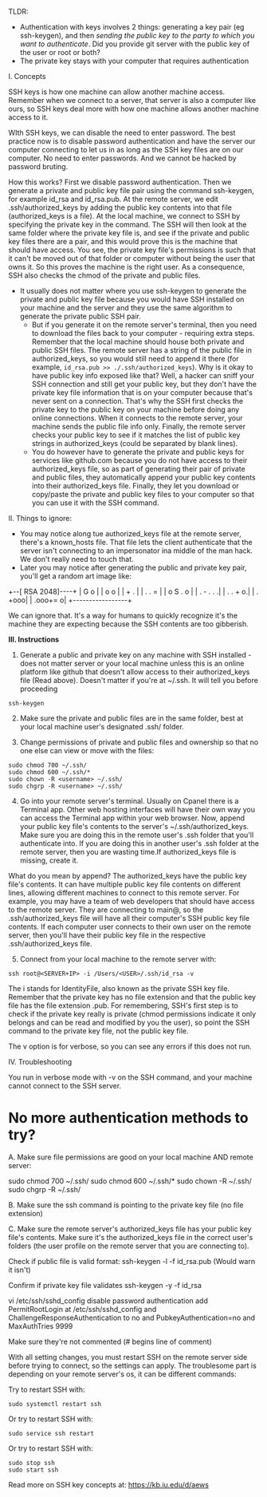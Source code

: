 TLDR:
- Authentication with keys involves 2 things: generating a key pair (eg ssh-keygen), and then _sending the public key to the party to which you want to authenticate_. Did you provide git server with the public key of the user or root or both?
- The private key stays with your computer that requires authentication

I. Concepts

SSH keys is how one machine can allow another machine access. Remember when we connect to a server, that server is also a computer like ours, so SSH keys deal more with how one machine allows another machine access to it.

WIth SSH keys, we can disable the need to enter password. The best practice now is to disable password authentication and have the server our computer connecting to let us in as long as the SSH key files are on our computer. No need to enter passwords. And we cannot be hacked by password bruting.

How this works?
First we disable password authentication. Then we generate a private and public key file pair using the command ssh-keygen, for example id_rsa and id_rsa.pub. At the remote server, we edit .ssh/authorized_keys by adding the public key contents into that file (authorized_keys is a file). At the local machine, we connect to SSH by specifying the private key in the command. The SSH will then look at the same folder where the private key file is, and see if the private and  public key files there are a pair, and this would prove this is the machine that should have access. You see, the private key file's permissions is such that it can't be moved out of that folder or computer without being the user that owns it. So this proves the machine is the right user. As a consequence, SSH also checks the chmod of the private and public files.

* It usually does not matter where you use ssh-keygen to generate the private and public key file because you would have SSH installed on your machine and the server and they use the same algorithm to generate the private public SSH pair. 
    - But if you generate it on the remote server's terminal, then you need to download the files back to your computer - requiring extra steps. Remember that the local machine should house both private and public SSH files. The remote server has a string of the public file in authorized_keys, so you would still need to append it there (for example, `id_rsa.pub >> ./.ssh/authorized_keys`). Why is it okay to have public key info exposed like that? Well, a hacker can sniff your SSH connection  and still get your public key, but they don't have the private key file information that is on your computer because that's never sent on a connection. That's why the SSH first checks the private key to the public key on your machine before doing any online connections. When it connects to the remote server, your machine sends the public file info only. Finally, the remote server checks your public key to see if it matches the list of public key strings in authorized_keys (could be separated by blank lines).
    - You do however have to generate the private and public keys for services like github.com because you do not have access to their authorized_keys file, so as part of generating their pair of private and public files, they automatically append your public key contents into their authorized_keys file. Finally, they let you download or copy/paste the private and public key files to your computer so that you can use it with the SSH command.

II. Things to ignore: 
- You may notice along tue authorized_keys file at the remote server, there's a known_hosts file. That file lets the client authenticate that the server isn't connecting to an impersonator ina middle of the man hack. We don't really need to touch that.
- Later you may notice after generating the public and private key pair, you'll get a random art image like:

+--[ RSA 2048]----+
|        G o      |
|         o o     |
|          + .    |
|       . . =     |
|      o S . o    |
|     . -   . .  .|
|      . .   +  o.|
|           . +ooo|
|         .ooo+= o|
+-----------------+

We can ignore that. It's a way for humans to quickly recognize it's the machine they are expecting because the SSH contents are too gibberish.


**III. Instructions**

1. Generate a public and private key on any machine with SSH installed - does not matter server or your local machine unless this is an online platform like github that doesn't allow access to their authorized_keys file (Read above). Doesn't matter if you're at ~/.ssh. It will tell you before proceeding
```
ssh-keygen
```

2. Make sure the private and public files are in the same folder, best at your local machine user's designated .ssh/ folder.

3. Change permissions of private and public files and ownership so that no one else can view or move with the files:
```
sudo chmod 700 ~/.ssh/
sudo chmod 600 ~/.ssh/*
sudo chown -R <username> ~/.ssh/
sudo chgrp -R <username> ~/.ssh/
```

4. Go into your remote server's terminal. Usually on Cpanel there is a Terminal app. Other web hosting interfaces will have their own way you can access the Terminal app within your web browser. Now, append your public key file's contents to the server's ~/.ssh/authorized_keys. Make sure you are doing this in the remote user's .ssh folder that you'll authenticate into. If you are doing this in another user's .ssh folder at the remote server, then you are wasting time.If authorized_keys file is missing, create it.

What do you mean by append? The authorized_keys have the public key file's contents. It can have multiple public key file contents on different lines, allowing different machines to connect to this remote server. For example, you may have a team of web developers that should have access to the remote server. They are connecting to main@<IP Address>, so the .ssh/authorized_keys file will have all their computer's SSH public key file contents. If each computer user connects to their own user on the remote server, then you'll have their public key file in the respective .ssh/authorized_keys file.

5. Connect from your local machine to the remote server with:
```
ssh root@<SERVER+IP> -i /Users/<USER>/.ssh/id_rsa -v
```

The i stands for IdentityFile, also known as the private SSH key file. Remember that the private key has no file extension and that the public key file has the file extension .pub. For remembering, SSH's first step is to check if the private key really is private (chmod permissions indicate it only belongs and can be read and modified by you the user), so point the SSH command to the private key file, not the public key file.

The v option is for verbose, so you can see any errors if this does not run.

IV. Troubleshooting

You run in verbose mode with -v on the SSH command, and your machine cannot connect to the SSH server.

# No more authentication methods to try?
A. Make sure file permissions are good on your local machine AND remote server:

sudo chmod 700 ~/.ssh/
sudo chmod 600 ~/.ssh/*
sudo chown -R <username> ~/.ssh/
sudo chgrp -R <username> ~/.ssh/

B. Make sure the ssh command is pointing to the private key file (no file extension)

C. Make sure the remote server's authorized_keys file has your public key file's contents. Make sure it's the authorized_keys file in the correct user's folders (the user profile on the remote server that you are connecting to).

Check if public file is valid format:
ssh-keygen -l -f id_rsa.pub
(Would warn it isn't)

Confirm if private key file validates
ssh-keygen -y -f id_rsa

vi /etc/ssh/sshd_config
disable password authentication
add PermitRootLogin at /etc/ssh/sshd_config
and ChallengeResponseAuthentication to no
and PubkeyAuthentication=no
and MaxAuthTries 9999

Make sure they're not commented (# begins line of comment)

With all setting changes, you must restart SSH on the remote server side before trying to connect, so the settings can apply. The troublesome part is depending on your remote server's os, it can be different commands:

Try to restart SSH with:
```
sudo systemctl restart ssh
```

Or try to restart SSH with:
```
sudo service ssh restart
```

Or try to restart SSH with: 
```
sudo stop ssh
sudo start ssh
```

Read more on SSH key concepts at: https://kb.iu.edu/d/aews